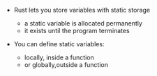 - Rust lets you store variables with static storage
	- a static variable is allocated permanently
	- it exists until the program terminates

- You can define static variables:
	- locally, inside a function
	- or globally,outside a function